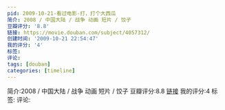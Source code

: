 ```yaml
---
pid: 2009-10-21-看过电影-打，打个大西瓜
简介: 2008 / 中国大陆 / 战争 动画 短片 / 饺子
豆瓣评分: '8.8'
链接: https://movie.douban.com/subject/4057312/
创建时间: '2009-10-21 22:54:47'
我的评分: '4'
标签:
评论:
tags: [douban]
categories: [timeline]
---
```

简介:2008 / 中国大陆 / 战争 动画 短片 / 饺子
豆瓣评分:8.8
[链接](https://movie.douban.com/subject/4057312/)
我的评分:4
标签:
评论:
